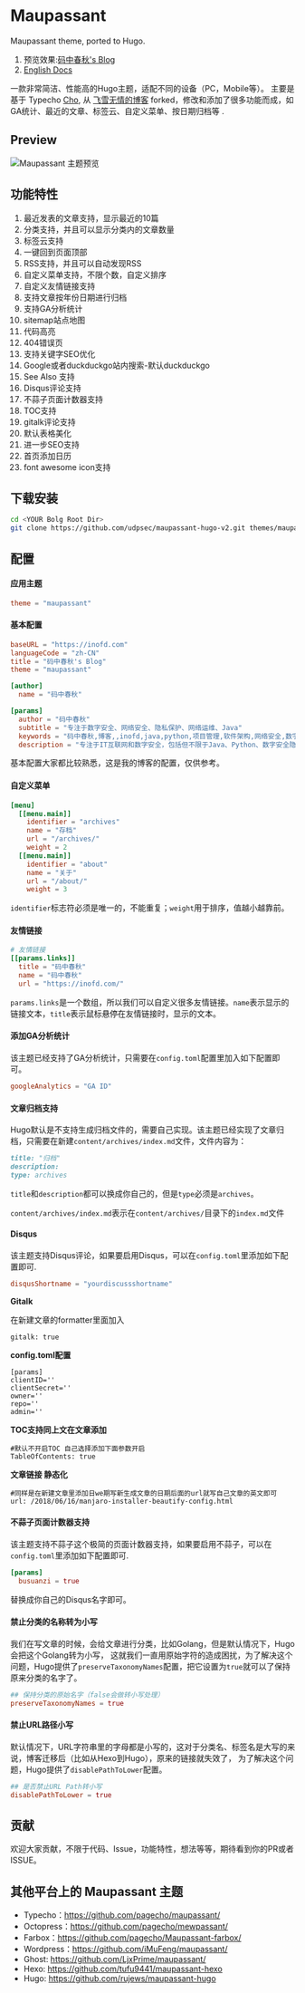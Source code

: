 # Maupassant
Maupassant theme, ported to Hugo.

1. 预览效果:[码中春秋's Blog](https://inofd.com/)
2. [English Docs](README.md)

一款非常简洁、性能高的Hugo主题，适配不同的设备（PC，Mobile等）。 主要是基于 Typecho [Cho](https://github.com/pagecho/maupassant/), 从 [飞雪无情的博客](https://github.com/rujews/maupassant-hugoo) forked，修改和添加了很多功能而成，如GA统计、最近的文章、标签云、自定义菜单、按日期归档等 .

## Preview

![Maupassant 主题预览](./preview.png "Maupassant 主题预览")



## 功能特性

1. 最近发表的文章支持，显示最近的10篇 
2. 分类支持，并且可以显示分类内的文章数量
3. 标签云支持
4. 一键回到页面顶部
5. RSS支持，并且可以自动发现RSS
6. 自定义菜单支持，不限个数，自定义排序
7. 自定义友情链接支持
8. 支持文章按年份日期进行归档
9. 支持GA分析统计
10. sitemap站点地图
11. 代码高亮
12. 404错误页
13. 支持关键字SEO优化
14. Google或者duckduckgo站内搜索-默认duckduckgo
15. See Also 支持
16. Disqus评论支持
17. 不蒜子页面计数器支持
18. TOC支持
19. gitalk评论支持
20. 默认表格美化
21. 进一步SEO支持
22. 首页添加日历
23. font awesome icon支持

## 下载安装

```bash
cd <YOUR Bolg Root Dir>
git clone https://github.com/udpsec/maupassant-hugo-v2.git themes/maupassant
```

## 配置

#### 应用主题

```toml
theme = "maupassant"
```

#### 基本配置

```toml
baseURL = "https://inofd.com"
languageCode = "zh-CN"
title = "码中春秋's Blog"
theme = "maupassant"

[author]
  name = "码中春秋"

[params]
  author = "码中春秋"
  subtitle = "专注于数字安全、网络安全、隐私保护、网络运维、Java"
  keywords = "码中春秋,博客,,inofd,java,python,项目管理,软件架构,网络安全,数字安全,隐私保护"
  description = "专注于IT互联网和数字安全，包括但不限于Java、Python、数字安全隐私保护等"
```

基本配置大家都比较熟悉，这是我的博客的配置，仅供参考。

#### 自定义菜单

```toml
[menu]
  [[menu.main]]
    identifier = "archives"
    name = "存档"
    url = "/archives/"
    weight = 2
  [[menu.main]]
    identifier = "about"
    name = "关于"
    url = "/about/"
    weight = 3
```

`identifier`标志符必须是唯一的，不能重复；`weight`用于排序，值越小越靠前。

#### 友情链接

```toml
# 友情链接
[[params.links]]
  title = "码中春秋"
  name = "码中春秋"
  url = "https://inofd.com/"
```

`params.links`是一个数组，所以我们可以自定义很多友情链接。`name`表示显示的链接文本，`title`表示鼠标悬停在友情链接时，显示的文本。

#### 添加GA分析统计

该主题已经支持了GA分析统计，只需要在`config.toml`配置里加入如下配置即可。
```toml
googleAnalytics = "GA ID"
```

#### 文章归档支持

Hugo默认是不支持生成归档文件的，需要自己实现。该主题已经实现了文章归档，只需要在新建`content/archives/index.md`文件，文件内容为：

```md
title: "归档"
description: 
type: archives
```

`title`和`description`都可以换成你自己的，但是`type`必须是`archives`。

`content/archives/index.md`表示在`content/archives/`目录下的`index.md`文件

#### Disqus

该主题支持Disqus评论，如果要启用Disqus，可以在`config.toml`里添加如下配置即可.

```toml
disqusShortname = "yourdiscussshortname"
```

**Gitalk**

在新建文章的formatter里面加入

```
gitalk: true
```

**config.toml配置**

```
[params]
clientID=''
clientSecret=''
owner=''
repo=''
admin=''
```

**TOC支持同上文在文章添加**

```
#默认不开启TOC 自己选择添加下面参数开启
TableOfContents: true
```

**文章链接 静态化**

```
#同样是在新建文章里添加日we期写新生成文章的日期后面的url就写自己文章的英文即可
url: /2018/06/16/manjaro-installer-beautify-config.html
```

#### 不蒜子页面计数器支持

该主题支持不蒜子这个极简的页面计数器支持，如果要启用不蒜子，可以在`config.toml`里添加如下配置即可.

```toml
[params]
  busuanzi = true
```

替换成你自己的Disqus名字即可。

#### 禁止分类的名称转为小写

我们在写文章的时候，会给文章进行分类，比如Golang，但是默认情况下，Hugo会把这个Golang转为小写，
这就我们一直用原始字符的造成困扰，为了解决这个问题，Hugo提供了`preserveTaxonomyNames`配置，把它设置为`true`就可以了保持原来分类的名字了。

```toml
## 保持分类的原始名字（false会做转小写处理）
preserveTaxonomyNames = true
```

#### 禁止URL路径小写

默认情况下，URL字符串里的字母都是小写的，这对于分类名、标签名是大写的来说，博客迁移后（比如从Hexo到Hugo），原来的链接就失效了，
为了解决这个问题，Hugo提供了`disablePathToLower`配置。

```toml
## 是否禁止URL Path转小写
disablePathToLower = true
```

## 贡献

欢迎大家贡献，不限于代码、Issue，功能特性，想法等等，期待看到你的PR或者ISSUE。

## 其他平台上的 Maupassant 主题

+ Typecho：https://github.com/pagecho/maupassant/
+ Octopress：https://github.com/pagecho/mewpassant/
+ Farbox：https://github.com/pagecho/Maupassant-farbox/
+ Wordpress：https://github.com/iMuFeng/maupassant/
+ Ghost: https://github.com/LjxPrime/maupassant/
+ Hexo: https://github.com/tufu9441/maupassant-hexo
+ Hugo: https://github.com/rujews/maupassant-hugo
